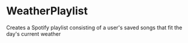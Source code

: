 # WeatherPlaylist
Creates a Spotify playlist consisting of a user's saved songs that fit the day's current weather
